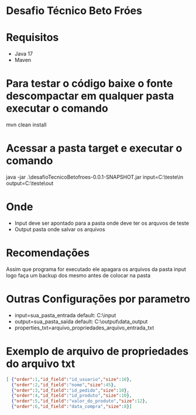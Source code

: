 # Desafio Técnico Beto Fróes

# Requisitos
 - Java 17
 - Maven 

# Para testar o código baixe o fonte descompactar em qualquer pasta executar o comando
  mvn clean install

# Acessar a pasta target e executar o comando
 java -jar .\desafioTecnicoBetofroes-0.0.1-SNAPSHOT.jar input=C:\\teste\\in output=C:\\teste\\out

# Onde 
- Input deve ser apontado para a pasta onde deve ter os arquvos de teste
- Output pasta onde salvar os arquivos

# Recomendações
Assim que programa for executado ele apagara os arquivos da pasta input logo faça um backup dos mesmo antes de colocar na pasta

# Outras Configurações por parametro

- input=sua_pasta_entrada  default: C:\\input
- output=sua_pasta_saída   default: C:\\output\\data_output
- properties_txt=arquivo_propriedades_arquivo_entrada_txt

# Exemplo de arquivo de propriedades do arquivo txt

```json
[ {"order":1,"id_field":"id_usuario","size":10},
  {"order":2,"id_field":"nome","size":45},
  {"order":3,"id_field":"id_pedido","size":10},
  {"order":4,"id_field":"id_produto","size":10},
  {"order":5,"id_field":"valor_do_produto","size":12},
  {"order":6,"id_field":"data_compra","size":8}]
```
